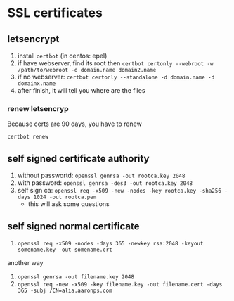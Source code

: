# SSL certificates

## letsencrypt

1. install `certbot` (in centos: epel)
2. if have webserver, find its root then `certbot certonly --webroot -w /path/to/webroot -d domain.name domain2.name`
3. if no webserver: `certbot certonly --standalone -d domain.name -d domainx.name`
4. after finish, it will tell you where are the files

### renew letsencryp

Because certs are 90 days, you have to renew

`certbot renew`

## self signed certificate authority

1. without passwortd: `openssl genrsa -out rootca.key 2048`
1. with password: `openssl genrsa -des3 -out rootca.key 2048`
2. self sign ca: `openssl req -x509 -new -nodes -key rootca.key -sha256 -days 1024 -out rootca.pem`
    * this will ask some questions

## self signed normal certificate

1. `openssl req -x509 -nodes -days 365 -newkey rsa:2048 -keyout somename.key -out somename.crt`

another way

1. `openssl genrsa -out filename.key 2048`
2. `openssl req -new -x509 -key filename.key -out filename.cert -days 365 -subj /CN=alia.aaronps.com`
